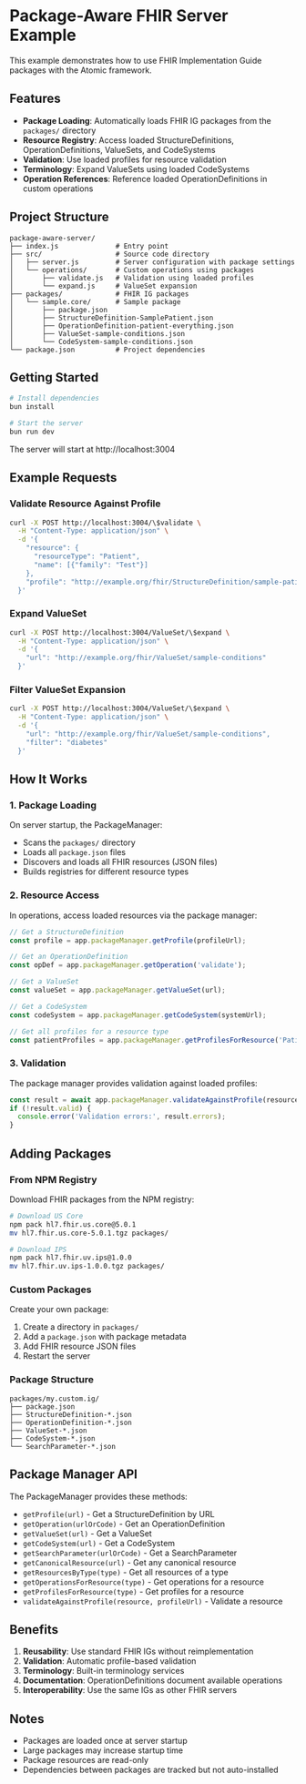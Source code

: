 # Package-Aware FHIR Server Example

This example demonstrates how to use FHIR Implementation Guide packages with the Atomic framework.

## Features

- **Package Loading**: Automatically loads FHIR IG packages from the `packages/` directory
- **Resource Registry**: Access loaded StructureDefinitions, OperationDefinitions, ValueSets, and CodeSystems
- **Validation**: Use loaded profiles for resource validation
- **Terminology**: Expand ValueSets using loaded CodeSystems
- **Operation References**: Reference loaded OperationDefinitions in custom operations

## Project Structure

```
package-aware-server/
├── index.js              # Entry point
├── src/                  # Source code directory
│   ├── server.js         # Server configuration with package settings
│   └── operations/       # Custom operations using packages
│       ├── validate.js   # Validation using loaded profiles
│       └── expand.js     # ValueSet expansion
├── packages/             # FHIR IG packages
│   └── sample.core/      # Sample package
│       ├── package.json
│       ├── StructureDefinition-SamplePatient.json
│       ├── OperationDefinition-patient-everything.json
│       ├── ValueSet-sample-conditions.json
│       └── CodeSystem-sample-conditions.json
└── package.json          # Project dependencies
```

## Getting Started

```bash
# Install dependencies
bun install

# Start the server
bun run dev
```

The server will start at http://localhost:3004

## Example Requests

### Validate Resource Against Profile

```bash
curl -X POST http://localhost:3004/\$validate \
  -H "Content-Type: application/json" \
  -d '{
    "resource": {
      "resourceType": "Patient",
      "name": [{"family": "Test"}]
    },
    "profile": "http://example.org/fhir/StructureDefinition/sample-patient"
  }'
```

### Expand ValueSet

```bash
curl -X POST http://localhost:3004/ValueSet/\$expand \
  -H "Content-Type: application/json" \
  -d '{
    "url": "http://example.org/fhir/ValueSet/sample-conditions"
  }'
```

### Filter ValueSet Expansion

```bash
curl -X POST http://localhost:3004/ValueSet/\$expand \
  -H "Content-Type: application/json" \
  -d '{
    "url": "http://example.org/fhir/ValueSet/sample-conditions",
    "filter": "diabetes"
  }'
```

## How It Works

### 1. Package Loading

On server startup, the PackageManager:
- Scans the `packages/` directory
- Loads all `package.json` files
- Discovers and loads all FHIR resources (JSON files)
- Builds registries for different resource types

### 2. Resource Access

In operations, access loaded resources via the package manager:

```javascript
// Get a StructureDefinition
const profile = app.packageManager.getProfile(profileUrl);

// Get an OperationDefinition
const opDef = app.packageManager.getOperation('validate');

// Get a ValueSet
const valueSet = app.packageManager.getValueSet(url);

// Get a CodeSystem
const codeSystem = app.packageManager.getCodeSystem(systemUrl);

// Get all profiles for a resource type
const patientProfiles = app.packageManager.getProfilesForResource('Patient');
```

### 3. Validation

The package manager provides validation against loaded profiles:

```javascript
const result = await app.packageManager.validateAgainstProfile(resource, profileUrl);
if (!result.valid) {
  console.error('Validation errors:', result.errors);
}
```

## Adding Packages

### From NPM Registry

Download FHIR packages from the NPM registry:

```bash
# Download US Core
npm pack hl7.fhir.us.core@5.0.1
mv hl7.fhir.us.core-5.0.1.tgz packages/

# Download IPS
npm pack hl7.fhir.uv.ips@1.0.0
mv hl7.fhir.uv.ips-1.0.0.tgz packages/
```

### Custom Packages

Create your own package:

1. Create a directory in `packages/`
2. Add a `package.json` with package metadata
3. Add FHIR resource JSON files
4. Restart the server

### Package Structure

```
packages/my.custom.ig/
├── package.json
├── StructureDefinition-*.json
├── OperationDefinition-*.json
├── ValueSet-*.json
├── CodeSystem-*.json
└── SearchParameter-*.json
```

## Package Manager API

The PackageManager provides these methods:

- `getProfile(url)` - Get a StructureDefinition by URL
- `getOperation(urlOrCode)` - Get an OperationDefinition
- `getValueSet(url)` - Get a ValueSet
- `getCodeSystem(url)` - Get a CodeSystem
- `getSearchParameter(urlOrCode)` - Get a SearchParameter
- `getCanonicalResource(url)` - Get any canonical resource
- `getResourcesByType(type)` - Get all resources of a type
- `getOperationsForResource(type)` - Get operations for a resource
- `getProfilesForResource(type)` - Get profiles for a resource
- `validateAgainstProfile(resource, profileUrl)` - Validate a resource

## Benefits

1. **Reusability**: Use standard FHIR IGs without reimplementation
2. **Validation**: Automatic profile-based validation
3. **Terminology**: Built-in terminology services
4. **Documentation**: OperationDefinitions document available operations
5. **Interoperability**: Use the same IGs as other FHIR servers

## Notes

- Packages are loaded once at server startup
- Large packages may increase startup time
- Package resources are read-only
- Dependencies between packages are tracked but not auto-installed